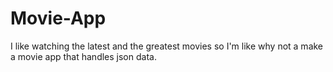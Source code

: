 # Movie-App
I like watching the latest and the greatest movies so I'm like why not a make a movie app that handles json data.
